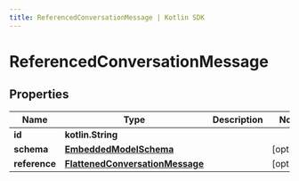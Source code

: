 ```yaml
---
title: ReferencedConversationMessage | Kotlin SDK
---
```



# ReferencedConversationMessage

## Properties
Name | Type | Description | Notes
------------ | ------------- | ------------- | -------------
**id** | **kotlin.String** |  | 
**schema** | [**EmbeddedModelSchema**](EmbeddedModelSchema) |  |  [optional]
**reference** | [**FlattenedConversationMessage**](FlattenedConversationMessage) |  |  [optional]



